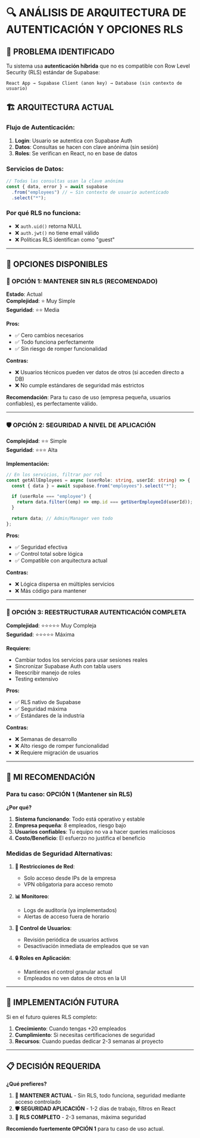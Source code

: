 # 🔍 ANÁLISIS DE ARQUITECTURA DE AUTENTICACIÓN Y OPCIONES RLS

## 🚨 **PROBLEMA IDENTIFICADO**

Tu sistema usa **autenticación híbrida** que no es compatible con Row Level Security (RLS) estándar de Supabase:

```
React App → Supabase Client (anon key) → Database (sin contexto de usuario)
```

## 🏗️ **ARQUITECTURA ACTUAL**

### **Flujo de Autenticación:**

1. **Login**: Usuario se autentica con Supabase Auth
2. **Datos**: Consultas se hacen con clave anónima (sin sesión)
3. **Roles**: Se verifican en React, no en base de datos

### **Servicios de Datos:**

```typescript
// Todas las consultas usan la clave anónima
const { data, error } = await supabase
  .from("employees") // ← Sin contexto de usuario autenticado
  .select("*");
```

### **Por qué RLS no funciona:**

- ❌ `auth.uid()` retorna NULL
- ❌ `auth.jwt()` no tiene email válido
- ❌ Políticas RLS identifican como "guest"

---

## 🎯 **OPCIONES DISPONIBLES**

### **🔄 OPCIÓN 1: MANTENER SIN RLS (RECOMENDADO)**

**Estado**: Actual  
**Complejidad**: ⭐ Muy Simple  
**Seguridad**: ⭐⭐ Media

**Pros:**

- ✅ Cero cambios necesarios
- ✅ Todo funciona perfectamente
- ✅ Sin riesgo de romper funcionalidad

**Contras:**

- ❌ Usuarios técnicos pueden ver datos de otros (si acceden directo a DB)
- ❌ No cumple estándares de seguridad más estrictos

**Recomendación**: Para tu caso de uso (empresa pequeña, usuarios confiables), es perfectamente válido.

---

### **🛡️ OPCIÓN 2: SEGURIDAD A NIVEL DE APLICACIÓN**

**Complejidad**: ⭐⭐ Simple  
**Seguridad**: ⭐⭐⭐ Alta

**Implementación:**

```typescript
// En los servicios, filtrar por rol
const getAllEmployees = async (userRole: string, userId: string) => {
  const { data } = await supabase.from("employees").select("*");

  if (userRole === "employee") {
    return data.filter((emp) => emp.id === getUserEmployeeId(userId));
  }

  return data; // Admin/Manager ven todo
};
```

**Pros:**

- ✅ Seguridad efectiva
- ✅ Control total sobre lógica
- ✅ Compatible con arquitectura actual

**Contras:**

- ❌ Lógica dispersa en múltiples servicios
- ❌ Más código para mantener

---

### **🔧 OPCIÓN 3: REESTRUCTURAR AUTENTICACIÓN COMPLETA**

**Complejidad**: ⭐⭐⭐⭐⭐ Muy Compleja  
**Seguridad**: ⭐⭐⭐⭐⭐ Máxima

**Requiere:**

- Cambiar todos los servicios para usar sesiones reales
- Sincronizar Supabase Auth con tabla users
- Reescribir manejo de roles
- Testing extensivo

**Pros:**

- ✅ RLS nativo de Supabase
- ✅ Seguridad máxima
- ✅ Estándares de la industria

**Contras:**

- ❌ Semanas de desarrollo
- ❌ Alto riesgo de romper funcionalidad
- ❌ Requiere migración de usuarios

---

## 🎯 **MI RECOMENDACIÓN**

### **Para tu caso: OPCIÓN 1 (Mantener sin RLS)**

**¿Por qué?**

1. **Sistema funcionando**: Todo está operativo y estable
2. **Empresa pequeña**: 8 empleados, riesgo bajo
3. **Usuarios confiables**: Tu equipo no va a hacer queries maliciosos
4. **Costo/Beneficio**: El esfuerzo no justifica el beneficio

### **Medidas de Seguridad Alternativas:**

1. **🔐 Restricciones de Red**:

   - Solo acceso desde IPs de la empresa
   - VPN obligatoria para acceso remoto

2. **📊 Monitoreo**:

   - Logs de auditoría (ya implementados)
   - Alertas de acceso fuera de horario

3. **👥 Control de Usuarios**:

   - Revisión periódica de usuarios activos
   - Desactivación inmediata de empleados que se van

4. **🔒 Roles en Aplicación**:
   - Mantienes el control granular actual
   - Empleados no ven datos de otros en la UI

---

## 🚀 **IMPLEMENTACIÓN FUTURA**

Si en el futuro quieres RLS completo:

1. **Crecimiento**: Cuando tengas +20 empleados
2. **Cumplimiento**: Si necesitas certificaciones de seguridad
3. **Recursos**: Cuando puedas dedicar 2-3 semanas al proyecto

---

## 📋 **DECISIÓN REQUERIDA**

**¿Qué prefieres?**

1. **🔄 MANTENER ACTUAL** - Sin RLS, todo funciona, seguridad mediante acceso controlado
2. **🛡️ SEGURIDAD APLICACIÓN** - 1-2 días de trabajo, filtros en React
3. **🔧 RLS COMPLETO** - 2-3 semanas, máxima seguridad

**Recomiendo fuertemente OPCIÓN 1** para tu caso de uso actual.
